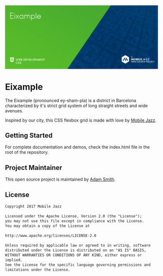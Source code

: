 ![](https://raw.githubusercontent.com/mobilejazz/metadata/master/images/banners/mobile-jazz-eixample.png)

# Eixample

The Eixample (pronounced ey-sham-pla) is a district in Barcelona characterized by it's strict grid system of long straight streets and wide avenues.

Inspired by our city, this CSS flexbox grid is made with love by [Mobile Jazz](https://www.mobilejazz.com/).

## Getting Started

For complete documentation and demos, check the index.html file in the root of the repository.

## Project Maintainer

This open source project is maintained by [Adam Smith](https://github.com/adchsm).

## License

    Copyright 2017 Mobile Jazz

    Licensed under the Apache License, Version 2.0 (the "License");
    you may not use this file except in compliance with the License.
    You may obtain a copy of the License at

    http://www.apache.org/licenses/LICENSE-2.0

    Unless required by applicable law or agreed to in writing, software
    distributed under the License is distributed on an "AS IS" BASIS,
    WITHOUT WARRANTIES OR CONDITIONS OF ANY KIND, either express or implied.
    See the License for the specific language governing permissions and
    limitations under the License.
